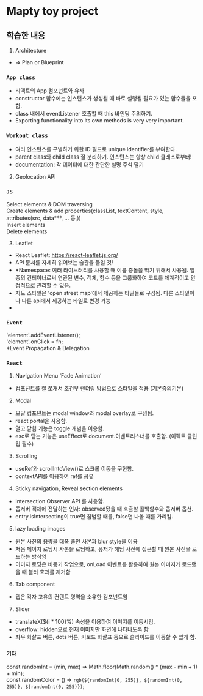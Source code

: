 # Mapty toy project

## 학습한 내용

1.  Architecture

- => Plan or Blueprint

### `App class`

- 리액트의 App 컴포넌트와 유사
- constructor 함수에는 인스턴스가 생성될 때 바로 실행될 필요가 있는 함수들을 포함.
- class 내에서 eventListener 호출할 때 this 바인딩 주의하기.
- Exporting functionality into its own methods is very very important.

### `Workout class`

- 여러 인스턴스를 구별하기 위한 ID 필드로 unique identifier를 부여한다.
- parent class와 child class 잘 분리하기. 인스턴스는 항상 child 클래스로부터!
- documentation: 각 데이터에 대한 간단한 설명 주석 달기

2. Geolocation API

### `JS`

Select elements & DOM traversing\
Create elements & add properties(classList, textContent, style, attributes(src, data\*\*\*, … 등,))\
Insert elements\
Delete elements

3. Leaflet

- React Leaflet: https://react-leaflet.js.org/
- API 문서를 자세히 읽어보는 습관을 들일 것!
- \*Namespace: 여러 라이브러리를 사용할 때 이름 충돌을 막기 위해서 사용됨. 일종의 컨테이너로써 연관된 변수, 객체, 함수 등을 그룹화하여 코드를 체계적이고 안정적으로 관리할 수 있음.
- 지도 스타일은 'open street map'에서 제공하는 타일들로 구성됨. 다른 스타일이나 다른 api에서 제공하는 타일로 변경 가능
-

### `Event`

'element'.addEventListener();\
'element'.onClick = fn;\
\*Event Propagation & Delegation

### `React`

1. Navigation Menu ‘Fade Animation’

- 컴포넌트를 잘 쪼개서 조건부 렌더링 방법으로 스타일을 적용 (기본중의기본)

2. Modal

- 모달 컴포넌트는 modal window와 modal overlay로 구성됨.
- react portal을 사용함.
- 열고 닫힘 기능은 toggle 개념을 이용함.
- esc로 닫는 기능은 useEffect로 document.이벤트리스너를 호출함. (이펙트 클린업 필수)

3. Scrolling

- useRef와 scrollIntoView()로 스크롤 이동을 구현함.
- contextAPI를 이용하여 ref를 공유

4. Sticky navigation, Reveal section elements

- Intersection Observer API 를 사용함.
- 옵저버 객체에 전달하는 인자: observed됐을 때 호출할 콜백함수와 옵저버 옵션.
- entry.isIntersecting이 true면 침범할 때를, false면 나올 때를 가리킴.

5.  lazy loading images

- 원본 사진의 용량을 대폭 줄인 사본과 blur style을 이용
- 처음 페이지 로딩시 사본을 로딩하고, 유저가 해당 사진에 접근할 때 원본 사진을 로드하는 방식임
- 이미지 로딩은 비동기 작업으로, onLoad 이벤트를 활용하여 원본 이미지가 로드됐을 때 블러 효과를 제거함

6. Tab component

- 탭은 각자 고유의 컨텐트 영역을 소유한 컴포넌트임

7. Slider

- translateX(${i \* 100}%) 속성을 이용하여 이미지를 이동시킴.
- overflow: hidden으로 현재 이미지만 화면에 나타나도록 함
- 좌우 화살표 버튼, dots 버튼, 키보드 화살표 등으로 슬라이드를 이동할 수 있게 함.

### `기타`

const randomInt = (min, max) => Math.floor(Math.random() \* (max - min + 1) + min);\
const randomColor = () => `rgb(${randomInt(0, 255)}, ${randomInt(0, 255)}, ${randomInt(0, 255)})`;
